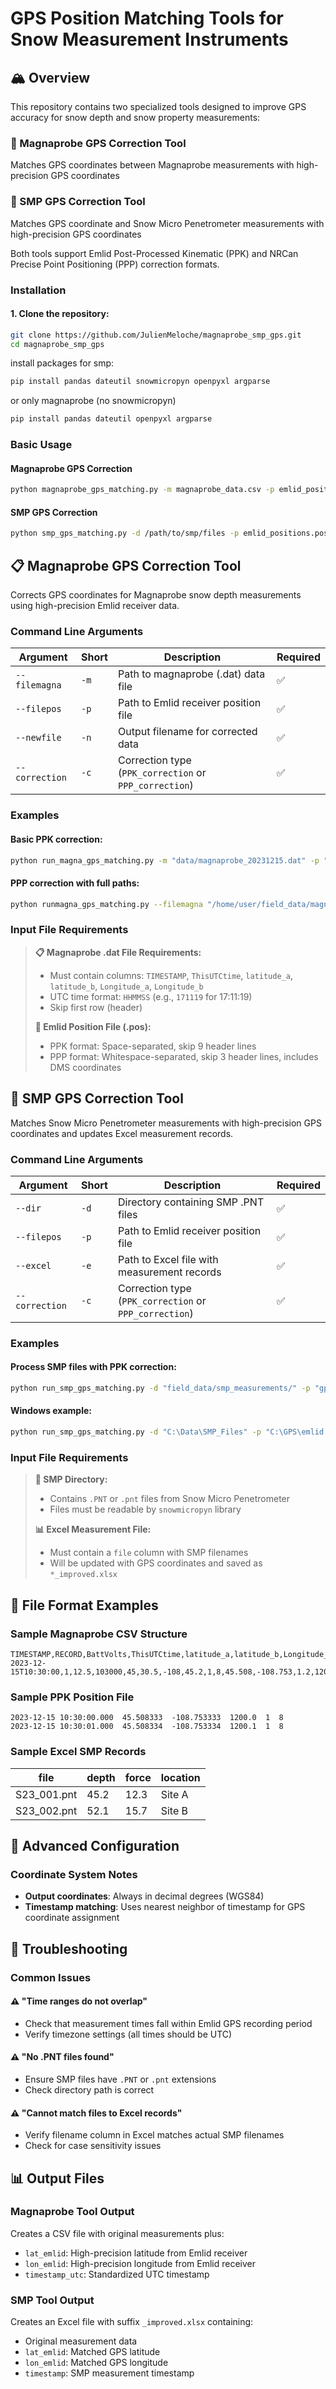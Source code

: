 # GPS Position Matching Tools for Snow Measurement Instruments

## 🏔️ Overview

This repository contains two specialized tools designed to improve GPS accuracy for snow depth and snow property measurements:

### 📍 Magnaprobe GPS Correction Tool
Matches GPS coordinates between Magnaprobe measurements with high-precision GPS coordinates

### 🔬 SMP GPS Correction Tool  
 Matches GPS coordinate and Snow Micro Penetrometer measurements with high-precision GPS coordinates

Both tools support Emlid Post-Processed Kinematic (PPK) and NRCan Precise Point Positioning (PPP) correction formats.


### Installation

#### 1. Clone the repository:
```bash
git clone https://github.com/JulienMeloche/magnaprobe_smp_gps.git
cd magnaprobe_smp_gps
```

install packages for smp:
```bash
pip install pandas dateutil snowmicropyn openpyxl argparse
```
or only magnaprobe (no snowmicropyn)
```bash
pip install pandas dateutil openpyxl argparse
```
### Basic Usage

#### Magnaprobe GPS Correction
```bash
python magnaprobe_gps_matching.py -m magnaprobe_data.csv -p emlid_positions.pos -n corrected_output.csv -c PPK_correction
```

#### SMP GPS Correction
```bash
python smp_gps_matching.py -d /path/to/smp/files -p emlid_positions.pos -e measurements.xlsx -c PPK_correction
```

## 📋 Magnaprobe GPS Correction Tool

Corrects GPS coordinates for Magnaprobe snow depth measurements using high-precision Emlid receiver data.

### Command Line Arguments

| Argument | Short | Description | Required |
|----------|-------|-------------|----------|
| `--filemagna` | `-m` | Path to magnaprobe (.dat) data file | ✅ |
| `--filepos` | `-p` | Path to Emlid receiver position file | ✅ |
| `--newfile` | `-n` | Output filename for corrected data | ✅ |
| `--correction` | `-c` | Correction type (`PPK_correction` or `PPP_correction`) | ✅ |

### Examples

#### Basic PPK correction:
```bash
python run_magna_gps_matching.py -m "data/magnaprobe_20231215.dat" -p "data/emlid_20231215.pos" -n "output/corrected_magnaprobe.csv" -c "PPK_correction"
```

#### PPP correction with full paths:
```bash
python runmagna_gps_matching.py --filemagna "/home/user/field_data/magnaprobe.dat" --filepos "/home/user/gps_data/emlid.pos" --newfile "/home/user/analysis/corrected.csv" --correction "PPP_correction"
```

### Input File Requirements

> **📋 Magnaprobe .dat File Requirements:**
> - Must contain columns: `TIMESTAMP`, `ThisUTCtime`, `latitude_a`, `latitude_b`, `Longitude_a`, `Longitude_b`
> - UTC time format: `HHMMSS` (e.g., `171119` for 17:11:19)
> - Skip first row (header)
> 
> **📡 Emlid Position File (.pos):**
> - PPK format: Space-separated, skip 9 header lines
> - PPP format: Whitespace-separated, skip 3 header lines, includes DMS coordinates

## 🔬 SMP GPS Correction Tool

Matches Snow Micro Penetrometer measurements with high-precision GPS coordinates and updates Excel measurement records.

### Command Line Arguments

| Argument | Short | Description | Required |
|----------|-------|-------------|----------|
| `--dir` | `-d` | Directory containing SMP .PNT files | ✅ |
| `--filepos` | `-p` | Path to Emlid receiver position file | ✅ |
| `--excel` | `-e` | Path to Excel file with measurement records | ✅ |
| `--correction` | `-c` | Correction type (`PPK_correction` or `PPP_correction`) | ✅ |

### Examples

#### Process SMP files with PPK correction:
```bash
python run_smp_gps_matching.py -d "field_data/smp_measurements/" -p "gps_data/emlid_correction.pos" -e "analysis/smp_records.xlsx" -c "PPK_correction"
```

#### Windows example:
```cmd
python run_smp_gps_matching.py -d "C:\Data\SMP_Files" -p "C:\GPS\emlid.pos" -e "C:\Analysis\measurements.xlsx" -c "PPP_correction"
```

### Input File Requirements

> **📁 SMP Directory:**
> - Contains `.PNT` or `.pnt` files from Snow Micro Penetrometer
> - Files must be readable by `snowmicropyn` library
> 
> **📊 Excel Measurement File:**
> - Must contain a `file` column with SMP filenames
> - Will be updated with GPS coordinates and saved as `*_improved.xlsx`

## 📁 File Format Examples

### Sample Magnaprobe CSV Structure
```csv
TIMESTAMP,RECORD,BattVolts,ThisUTCtime,latitude_a,latitude_b,Longitude_a,Longitude_b,fix_quality,nmbr_satellites,LatitudeDDDDD,LongitudeDDDDD,HDOP,altitudeB,DepthVolts,month,dayofmonth,hourofday,minutes,seconds,microseconds
2023-12-15T10:30:00,1,12.5,103000,45,30.5,-108,45.2,1,8,45.508,-108.753,1.2,1200,2.5,12,15,10,30,0,0
```

### Sample PPK Position File
```
2023-12-15 10:30:00.000  45.508333  -108.753333  1200.0  1  8
2023-12-15 10:30:01.000  45.508334  -108.753334  1200.1  1  8
```

### Sample Excel SMP Records
| file | depth | force | location |
|------|-------|--------|----------|
| S23_001.pnt | 45.2 | 12.3 | Site A |
| S23_002.pnt | 52.1 | 15.7 | Site B |

## 🔧 Advanced Configuration

### Coordinate System Notes
- **Output coordinates**: Always in decimal degrees (WGS84)
- **Timestamp matching**: Uses nearest neighbor of timestamp for GPS coordinate assignment

## 🐛 Troubleshooting

### Common Issues

#### ⚠️ "Time ranges do not overlap"
- Check that measurement times fall within Emlid GPS recording period
- Verify timezone settings (all times should be UTC)

#### ⚠️ "No .PNT files found"
- Ensure SMP files have `.PNT` or `.pnt` extensions
- Check directory path is correct

#### ⚠️ "Cannot match files to Excel records"
- Verify filename column in Excel matches actual SMP filenames
- Check for case sensitivity issues


## 📊 Output Files

### Magnaprobe Tool Output
Creates a CSV file with original measurements plus:
- `lat_emlid`: High-precision latitude from Emlid receiver
- `lon_emlid`: High-precision longitude from Emlid receiver  
- `timestamp_utc`: Standardized UTC timestamp

### SMP Tool Output
Creates an Excel file with suffix `_improved.xlsx` containing:
- Original measurement data
- `lat_emlid`: Matched GPS latitude
- `lon_emlid`: Matched GPS longitude
- `timestamp`: SMP measurement timestamp
